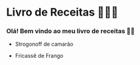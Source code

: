 # Livro de Receitas  👩🏻‍🍳

### Olá! Bem vindo ao meu livro de receitas 👋🏼

 - Strogonoff de camarão

 - Fricassê de Frango